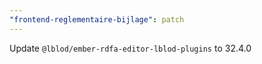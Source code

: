 ```yaml
---
"frontend-reglementaire-bijlage": patch
---
```


Update `@lblod/ember-rdfa-editor-lblod-plugins` to 32.4.0
